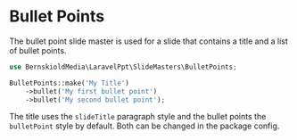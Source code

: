 # Bullet Points

The bullet point slide master is used for a slide that contains a title and a list of bullet points.

```php
use BernskioldMedia\LaravelPpt\SlideMasters\BulletPoints;

BulletPoints::make('My Title')
    ->bullet('My first bullet point')
    ->bullet('My second bullet point');
```

The title uses the `slideTitle` paragraph style and the bullet points the `bulletPoint` style by default. Both can be
changed in the package config.
